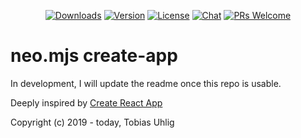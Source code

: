 <p align="center">
  <a href="https://npmcharts.com/compare/neo.mjs-create-app?minimal=true"><img src="https://img.shields.io/npm/dm/neo.mjs-create-app.svg" alt="Downloads"></a>
  <a href="https://www.npmjs.com/package/neo.mjs-create-app"><img src="https://img.shields.io/npm/v/neo.mjs-create-app.svg" alt="Version"></a>
  <a href="https://www.npmjs.com/package/neo.mjs-create-app"><img src="https://img.shields.io/npm/l/neo.mjs-create-app.svg" alt="License"></a>
  <a href="https://discordapp.com/channels/656620537514164249"><img src="https://img.shields.io/discord/656620537514164249?label=discord%20chat" alt="Chat"></a>
  <a href="./CONTRIBUTING.md"><img src="https://img.shields.io/badge/PRs-welcome-green.svg" alt="PRs Welcome"></a>
</p>

# neo.mjs create-app

In development, I will update the readme once this repo is usable.

Deeply inspired by <a href="https://github.com/facebook/create-react-app">Create React App</a>

Copyright (c) 2019 - today, Tobias Uhlig